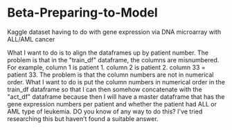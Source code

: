 # Beta-Preparing-to-Model
Kaggle dataset having to do with gene expression via DNA microarray with ALL/AML cancer 

What I want to do is to align the dataframes up by patient number.  The problem is that in the "train_df" dataframe,
the columns are misnumbered.  For example, column 1 is patient 1.  column 2 is patient 2. column 33 = patient 33.  The problem
is that the column numbers are not in numerical order.  What I want to do is put the column numbers in numerical order in the
train_df dataframe so that I can then somehow concatenate with the "act_df" dataframe because then I will have a master
dataframe that has the gene expression numbers per patient and whether the patient had ALL or AML type of leukemia.
DO you know of any way to do this?  I've tried researching this but haven't found a suitable answer.
